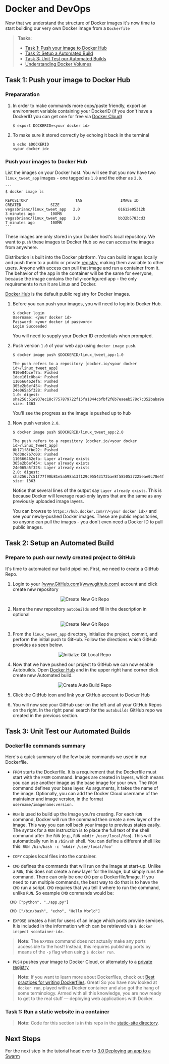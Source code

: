 # Docker and DevOps

Now that we understand the structure of Docker images it's now time to start building our very own Docker image from a `Dockerfile`

> **Tasks**:
>
>
> * [Task 1: Push your image to Docker Hub](#Task_1)
> * [Task 2: Setup a Automated Build](#Task_2)
> * [Task 3: Unit Test our Automated Builds](#Task_3)
> * [Understanding Docker Volumes](#understanding-docker-volumes)

## <a name="Task_1"></a>Task 1: Push your image to Docker Hub


### Prepararation 

1. In order to make commands more copy/paste friendly, export an environment variable containing your DockerID (if you don't have a DockerID you can get one for free via [Docker Cloud](https://cloud.docker.com))

    ```
    $ export DOCKERID=<your docker id>
    ```

2. To make sure it stored correctly by echoing it back in the terminal

    ```
    $ echo $DOCKERID
    <your docker id>
    ```


### Push your images to Docker Hub

List the images on your Docker host. You will see that you now have two `linux_tweet_app` images - one tagged as `1.0` and the other as `2.0`.

    ```
    $ docker image ls

    REPOSITORY                     TAG                 IMAGE ID            CREATED             SIZE
    vegasbrianc/linux_tweet_app   2.0                 01612e05312b        3 minutes ago       108MB
    vegasbrianc/linux_tweet_app   1.0                 bb32b5783cd3        7 minutes ago       108MB
    ```

These images are only stored in your Docker host's local repository. We want to `push` these images to Docker Hub so we can access the images from anywhere.

Distribution is built into the Docker platform. You can build images locally and push them to a public or private [registry](https://docs.docker.com/registry/), making them available to other users. Anyone with access can pull that image and run a container from it. The behavior of the app in the container will be the same for everyone, because the image contains the fully-configured app - the only requirements to run it are Linux and Docker.

[Docker Hub](https://hub.docker.com) is the default public registry for Docker images.

1. Before you can push your images, you will need to log into Docker Hub.

    ```
    $ docker login
    Username: <your docker id>
    Password: <your docker id password>
    Login Succeeded
    ```

    You will need to supply your Docker ID credentials when prompted.

2. Push version `1.0` of your web app using `docker image push`.

    ```
    $ docker image push $DOCKERID/linux_tweet_app:1.0

    The push refers to a repository [docker.io/<your docker id>/linux_tweet_app]
    910e84bcef7a: Pushed
    1dee161c8ba4: Pushed
    110566462efa: Pushed
    305e2b6ef454: Pushed
    24e065a5f328: Pushed
    1.0: digest: sha256:51e937ec18c7757879722f15fa1044cbfbf2f6b7eaeeb578c7c352baba9aa6dc size: 1363
    ```

    You'll see the progress as the image is pushed up to hub

3. Now push version `2.0`.

    ```
    $ docker image push $DOCKERID/linux_tweet_app:2.0

    The push refers to a repository [docker.io/<your docker id>/linux_tweet_app]
    0b171f8fbe22: Pushed
    70d38c767c00: Pushed
    110566462efa: Layer already exists
    305e2b6ef454: Layer already exists
    24e065a5f328: Layer already exists
    2.0: digest: sha256:7c51f77f90b81e5a598a13f129c95543172bae8f5850537225eae0c78e4f3add size: 1363
    ```

    Notice that several lines of the output say `Layer already exists`. This is because Docker will leverage read-only layers that are the same as any previously uploaded image layers.


    You can browse to `https://hub.docker.com/r/<your docker id>/` and see your newly-pushed Docker images. These are public repositories, so anyone can pull the images - you don't even need a Docker ID to pull public images.

## <a name="Task_2"></a>Task 2: Setup an Automated Build

### Prepare to push our newly created project to GitHub

It's time to automated our build pipeline. First, we need to create a GitHub Repo. 

1. Login to your [www.GitHub.com](www.github.com) account and click create new repository

<center><img src="../images/Create_new_git_repo.png" title="Create New Git Repo"></center>

2. Name the new repository `autobuilds` and fill in the description in optional

<center><img src="../images/setup_repo.png" title="Create New Git Repo"></center>

3. From the `linux_tweet_app` directory, initialize the project, commit, and perform the initial push to GitHub. Follow the directions which GitHub provides as seen below.

<center><img src="../images/git_initialze.png" title="Initialze Git Local Repo"></center>

4. Now that we have pushed our project to GitHub we can now enable Autobuilds. Open [Docker Hub](www.hub.docker.com) and in the upper right hand corner click create new Automated build.

<center><img src="../images/create-autobuild-repo.png" title="Create Auto Build Repo"></center>

5. Click the GitHub icon and link your GitHub account to Docker Hub

6. You will now see your GitHub user on the left and all your GitHub Repos on the right. In the right panel search for the `autobuilds` GitHub repo we created in the previous section.


## <a name="Task_3"></a>Task 3: Unit Test our Automated Builds


### Dockerfile commands summary

Here's a quick summary of the few basic commands we used in our Dockerfile.

* `FROM` starts the Dockerfile. It is a requirement that the Dockerfile must start with the `FROM` command. Images are created in layers, which means you can use another image as the base image for your own. The `FROM` command defines your base layer. As arguments, it takes the name of the image. Optionally, you can add the Docker Cloud username of the maintainer and image version, in the format `username/imagename:version`.

* `RUN` is used to build up the Image you're creating. For each `RUN` command, Docker will run the command then create a new layer of the image. This way you can roll back your image to previous states easily. The syntax for a `RUN` instruction is to place the full text of the shell command after the `RUN` (e.g., `RUN mkdir /user/local/foo`). This will automatically run in a `/bin/sh` shell. You can define a different shell like this: `RUN /bin/bash -c 'mkdir /user/local/foo'`

* `COPY` copies local files into the container.

* `CMD` defines the commands that will run on the Image at start-up. Unlike a `RUN`, this does not create a new layer for the Image, but simply runs the command. There can only be one `CMD` per a Dockerfile/Image. If you need to run multiple commands, the best way to do that is to have the `CMD` run a script. `CMD` requires that you tell it where to run the command, unlike `RUN`. So example `CMD` commands would be:
```
  CMD ["python", "./app.py"]

  CMD ["/bin/bash", "echo", "Hello World"]
```

* `EXPOSE` creates a hint for users of an image which ports provide services. It is included in the information which
 can be retrieved via `$ docker inspect <container-id>`.     

>**Note:** The `EXPOSE` command does not actually make any ports accessible to the host! Instead, this requires 
publishing ports by means of the `-p` flag when using `$ docker run`.  

* `PUSH` pushes your image to Docker Cloud, or alternately to a [private registry](https://docs.docker.com/registry/)

>**Note:** If you want to learn more about Dockerfiles, check out [Best practices for writing Dockerfiles](https://docs.docker.com/engine/userguide/eng-image/dockerfile_best-practices/).
Great! So you have now looked at `docker run`, played with a Docker container and also got the hang of some terminology. Armed with all this knowledge, you are now ready to get to the real stuff &#8212; deploying web applications with Docker.

### <a name="Task_1"></a>Task 1: Run a static website in a container
>**Note:** Code for this section is in this repo in the [static-site directory](https://github.com/docker/labs/tree/master/beginner/static-site).



## Next Steps
For the next step in the tutorial head over to [3.0 Deploying an app to a Swarm](./votingapp.md)
